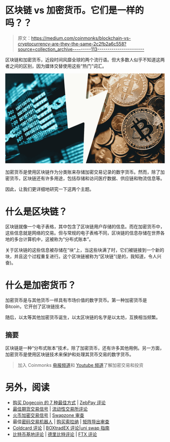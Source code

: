 # 区块链 vs 加密货币。它们是一样的吗？？

> 原文：<https://medium.com/coinmonks/blockchain-vs-cryptocurrency-are-they-the-same-2c2fb2a6c558?source=collection_archive---------113----------------------->

区块链和加密货币，近段时间风靡全球的两个流行语。但大多数人似乎不知道这两者之间的区别，因为媒体交替使用这些“热门”词汇。

![](img/1f341bebc6a756200da68b42aef3d982.png)

加密货币是使用区块链作为分类账来存储加密交易记录的数字货币。然而，除了加密货币，区块链还有许多用途，包括存储和访问医疗数据、供应链和物流信息等。

因此，让我们更详细地研究一下这两个主题。

# 什么是区块链？

区块链就像一个电子表格，其中包含了区块链用户存储的信息。而在加密货币中，这些信息就是网络的交易。但与常规的电子表格不同，区块链的信息存储在世界各地的多台计算机中，这被称为“分布式账本”。

关于区块链的这些信息被存储在“块”上，当这些块满了时，它们被链接到一个新的块，并且这个过程重复进行。这个区块链被称为“区块链”(是的，我知道，令人兴奋)。

# 什么是加密货币？

加密货币是与其他货币一样具有市场价值的数字货币。第一种加密货币是₿itcoin，它开创了区块链技术。

随后，以太等其他加密货币诞生，以太区块链的名字是以太坊，互换相当频繁。

## 摘要

区块链是一种“分布式账本”技术，除了加密货币，还有许多其他用例。另一方面，加密货币是使用区块链技术来保护和处理其货币交易的数字货币。

> 加入 Coinmonks [电报频道](https://t.me/coincodecap)和 [Youtube 频道](https://www.youtube.com/c/coinmonks/videos)了解加密交易和投资

# 另外，阅读

*   [购买 Dogecoin 的 7 种最佳方式](https://coincodecap.com/ways-to-buy-dogecoin) | [ZebPay 评论](https://coincodecap.com/zebpay-review)
*   [最佳期货交易信号](https://coincodecap.com/futures-trading-signals) | [流动性交易所评论](https://coincodecap.com/liquid-exchange-review)
*   [火币加密交易信号](https://coincodecap.com/huobi-crypto-trading-signals) | [Swapzone 审查](/coinmonks/swapzone-review-crypto-exchange-data-aggregator-e0ad78e55ed7)
*   最佳[密码交易机器人](https://coincodecap.com/best-crypto-trading-bots) | [购买索拉纳](https://coincodecap.com/buy-solana) | [矩阵导出审查](https://coincodecap.com/matrixport-review)
*   [Coldcard 评论](https://coincodecap.com/coldcard-review) | [BOXtradEX 评论](https://coincodecap.com/boxtradex-review)|[uni swap 指南](https://coincodecap.com/uniswap)
*   [比特币基地评论](/coinmonks/coinbase-review-6ef4e0f56064) | [德里比特评论](/coinmonks/deribit-review-options-fees-apis-and-testnet-2ca16c4bbdb2) | [FTX 评论](/coinmonks/ftx-crypto-exchange-review-53664ac1198f)